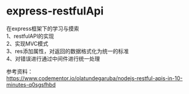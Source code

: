 # express-restfulApi
在express框架下的学习与摸索<br>
1、restfulAPI的实现<br>
2、实现MVC模式<br>
3、res添加属性，对返回的数据格式化为统一的标准<br>
4、对错误进行通过中间件进行统一处理<br>

参考资料：<br>
https://www.codementor.io/olatundegaruba/nodejs-restful-apis-in-10-minutes-q0sgsfhbd<br>